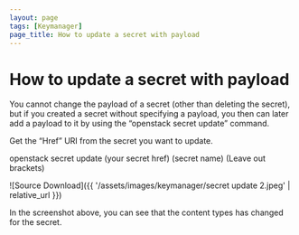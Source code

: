 ```yaml
---
layout: page
tags: [Keymanager]
page_title: How to update a secret with payload
---
```


# How to update a secret with payload

You cannot change the payload of a secret (other than deleting the secret), but if you created a secret without specifying a payload, you then can later add a payload to it by using the “openstack secret update” command.

Get the “Href” URI from the secret you want to update.

openstack secret update (your secret href) (secret name)
(Leave out brackets)

![Source Download]({{ '/assets/images/keymanager/secret update 2.jpeg' | relative_url }})



In the screenshot above, you can see that the content types has changed for the secret.
